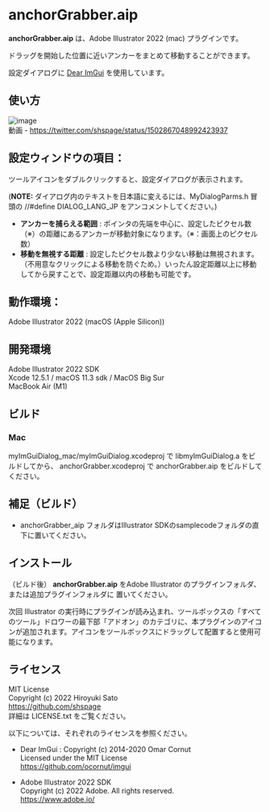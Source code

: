 # anchorGrabber.aip

__anchorGrabber.aip__ は、Adobe Illustrator 2022 (mac) プラグインです。

ドラッグを開始した位置に近いアンカーをまとめて移動することができます。

設定ダイアログに [Dear ImGui](https://github.com/ocornut/imgui) を使用しています。


## 使い方

![image](https://gist.github.com/shspage/5e54612b4b46ee946327a4436ad2f410/raw/b789c544524a2cd49c68a815210f480678fc89d8/anchorgrabber.png)  
動画 - 
https://twitter.com/shspage/status/1502867048992423937


## 設定ウィンドウの項目：

ツールアイコンをダブルクリックすると、設定ダイアログが表示されます。

(__NOTE:__ ダイアログ内のテキストを日本語に変えるには、MyDialogParms.h 冒頭の //#define DIALOG_LANG_JP をアンコメントしてください。)

* __アンカーを捕らえる範囲__  : ポインタの先端を中心に、設定したピクセル数（※）の距離にあるアンカーが移動対象になります。（※：画面上のピクセル数）
* __移動を無視する距離__  : 設定したピクセル数より少ない移動は無視されます。（不用意なクリックによる移動を防ぐため。）いったん設定距離以上に移動してから戻すことで、設定距離以内の移動も可能です。


## 動作環境：

Adobe Illustrator 2022 (macOS (Apple Silicon))

<!-- Windows10 (win版) -->


## 開発環境

Adobe Illustrator 2022 SDK  
Xcode 12.5.1 / macOS 11.3 sdk / MacOS Big Sur  
MacBook Air (M1)

<!-- Visual Studio 2017 / Windows10 -->


## ビルド

### Mac

myImGuiDialog_mac/myImGuiDialog.xcodeproj で libmyImGuiDialog.a をビルドしてから、
anchorGrabber.xcodeproj で anchorGrabber.aip をビルドしてください。


<!-- ### Windows

SHFXRegularPolygon.sln でソリューションのビルドを実行してください。myImGuiDailog_win、SHFXRegularPolygon の順でプロジェクトがビルドされます。 -->

## 補足（ビルド）
<!-- ソースコードは https://github.com/shspage/anchorGrabber_aip にあります。ビルドする際は以下をご一読ください。-->
* anchorGrabber_aip フォルダはIllustrator SDKのsamplecodeフォルダの直下に置いてください。
<!-- * (Windows) 添付のプロジェクトファイルでビルドするには、ソースコード(.cpp, .h, .hpp)の文字コードをUTF-8からMultibyte(cp932)に変換する必要があります。 -->

## インストール

（ビルド後）
__anchorGrabber.aip__ をAdobe Illustrator のプラグインフォルダ、または追加プラグインフォルダに 置いてください。

次回 Illustrator の実行時にプラグインが読み込まれ、ツールボックスの「すべてのツール」ドロワーの最下部「アドオン」のカテゴリに、本プラグインのアイコンが追加されます。アイコンをツールボックスにドラッグして配置すると使用可能になります。


## ライセンス

MIT License  
Copyright (c) 2022 Hiroyuki Sato  
https://github.com/shspage  
詳細は LICENSE.txt をご覧ください。


以下については、それぞれのライセンスを参照ください。

* Dear ImGui : Copyright (c) 2014-2020 Omar Cornut  
Licensed under the MIT License  
https://github.com/ocornut/imgui

* Adobe Illustrator 2022 SDK  
Copyright (c) 2022 Adobe. All rights reserved.  
https://www.adobe.io/



